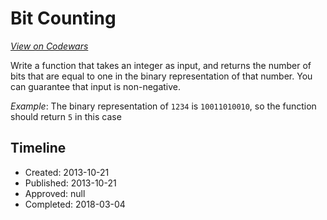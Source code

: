 # Bit Counting
[*View on Codewars*](https://www.codewars.com/kata/bit-counting)

Write a function that takes an integer as input, and returns the number of bits that are equal to one in the binary representation of that number. You can guarantee that input is non-negative.

*Example*: The binary representation of `1234` is `10011010010`, so the function should return `5` in this case


## Timeline
- Created: 2013-10-21
- Published: 2013-10-21
- Approved: null
- Completed: 2018-03-04